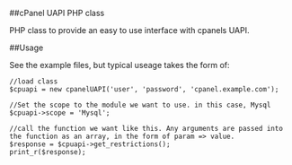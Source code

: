 ##cPanel UAPI PHP class

PHP class to provide an easy to use interface with cpanels UAPI.

##Usage

See the example files, but typical useage takes the form of:

```
//load class
$cpuapi = new cpanelUAPI('user', 'password', 'cpanel.example.com');

//Set the scope to the module we want to use. in this case, Mysql
$cpuapi->scope = 'Mysql';

//call the function we want like this. Any arguments are passed into the function as an array, in the form of param => value.
$response = $cpuapi->get_restrictions(); 
print_r($response);
```
